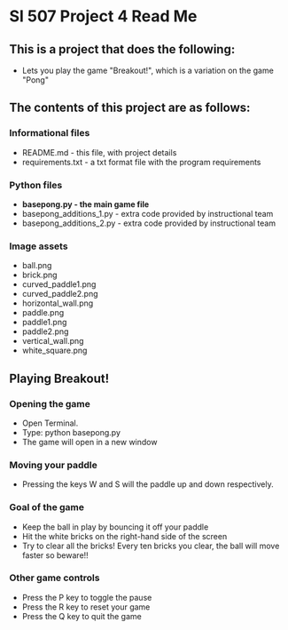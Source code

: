 # SI 507 Project 4 Read Me
## This is a project that does the following:
* Lets you play the game "Breakout!", which is a variation on the game "Pong"


## The contents of this project are as follows:
### Informational files
* README.md - this file, with project details
* requirements.txt - a txt format file with the program requirements

### Python files
* **basepong.py - the main game file**
* basepong_additions_1.py - extra code provided by instructional team
* basepong_additions_2.py - extra code provided by instructional team

### Image assets
* ball.png
* brick.png
* curved_paddle1.png
* curved_paddle2.png
* horizontal_wall.png
* paddle.png
* paddle1.png
* paddle2.png
* vertical_wall.png
* white_square.png


## Playing Breakout!
### Opening the game
* Open Terminal.
* Type: python basepong.py
* The game will open in a new window

### Moving your paddle
* Pressing the keys W and S will the paddle up and down respectively.

### Goal of the game
* Keep the ball in play by bouncing it off your paddle
* Hit the white bricks on the right-hand side of the screen
* Try to clear all the bricks! Every ten bricks you clear, the ball will move faster so beware!!

### Other game controls
* Press the P key to toggle the pause
* Press the R key to reset your game
* Press the Q key to quit the game
